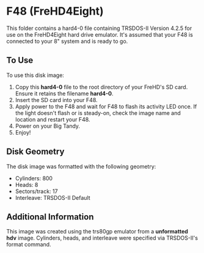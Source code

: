 # F48 (FreHD4Eight)

This folder contains a hard4-0 file containing TRSDOS-II Version 4.2.5 for use on the FreHD4Eight hard drive emulator.  It's assumed that your F48 is connected to your 8" system and is ready to go.

## To Use

To use this disk image:

1. Copy this **hard4-0** file to the root directory of your FreHD's SD card.  Ensure it retains the filename **hard4-0**. 
1. Insert the SD card into your F48.
1. Apply power to the F48 and wait for F48 to flash its activity LED once.  If the light doesn't flash or is steady-on, check the image name and location and restart your F48.
1. Power on your Big Tandy.
1. Enjoy!

## Disk Geometry

The disk image was formatted with the following geometry:

* Cylinders: 800
* Heads: 8
* Sectors/track: 17
* Interleave: TRSDOS-II Default

## Additional Information

This image was created using the trs80gp emulator from a **unformatted hdv** image.  Cylinders, heads, and interleave were specified via TRSDOS-II's format command.

